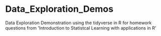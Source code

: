 # Data_Exploration_Demos

Data Exploration Demonstration using the tidyverse in R for homework questions from 'Introduction to Statistcal Learning with applications in R'
